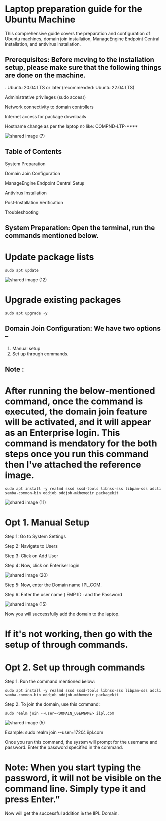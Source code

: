 # Laptop preparation guide for the Ubuntu Machine 

This comprehensive guide covers the preparation and configuration of Ubuntu machines, domain join installation, ManageEngine Endpoint Central installation, and antivirus installation.

## Prerequisites: Before moving to the installation setup, please make sure that the following things are done on the machine.
.
Ubuntu 20.04 LTS or later (recommended: Ubuntu 22.04 LTS)

Administrative privileges (sudo access)

Network connectivity to domain controllers

Internet access for package downloads

Hostname change as per the laptop no like:  COMPND-LTP-****

![shared image (7)](https://github.com/user-attachments/assets/691e460b-edf7-4a5d-82c5-42703e701807)

## Table of Contents

System Preparation

Domain Join Configuration

ManageEngine Endpoint Central Setup

Antivirus Installation

Post-Installation Verification

Troubleshooting

## System Preparation: Open the terminal, run the commands mentioned below.
# Update package lists
```
sudo apt update
```
![shared image (12)](https://github.com/user-attachments/assets/4f94335c-4d0d-4a17-824a-a41bafe53776)

# Upgrade existing packages
```
sudo apt upgrade -y
```

## Domain Join Configuration: We have two options –
1. Manual setup
2. Set up through commands. 

## Note :
#  After running the below-mentioned command, once the command is executed, the domain join feature will be activated, and it will appear as an Enterprise login. This command is mendatory for the both steps once you run this command then  I've attached the reference image.

```
sudo apt install -y realmd sssd sssd-tools libnss-sss libpam-sss adcli samba-common-bin oddjob oddjob-mkhomedir packagekit

```
![shared image (11)](https://github.com/user-attachments/assets/48652fc6-8e78-4bd6-ad51-7bed9c581e9e)

# Opt 1. Manual Setup

Step 1: Go to System Settings

Step 2: Navigate to Users

Step 3:  Click on Add User

Step 4: Now, click on Enteriser login

![shared image (20)](https://github.com/user-attachments/assets/e074f426-2ffb-42ce-b38f-0d02c9136240)

Step 5: Now, enter the Domain name IIPL.COM.

Step 6: Enter the user name ( EMP ID ) and the Password

![shared image (15)](https://github.com/user-attachments/assets/0803015e-04f3-4a64-9cc6-930e3804846e)

Now you will successfully add the domain to the laptop. 

# If it's not working, then go with the setup of through commands.

# Opt 2. Set up through commands 

Step 1. Run the command mentioned below:

```
sudo apt install -y realmd sssd sssd-tools libnss-sss libpam-sss adcli samba-common-bin oddjob oddjob-mkhomedir packagekit

```
Step 2. To join the domain, use this command:
```
sudo realm join --user=<DOMAIN_USERNAME> iipl.com

```
![shared image (5)](https://github.com/user-attachments/assets/fc8ea8ea-338d-4343-91c1-b279e6a514e0)

Example: sudo realm join --user=17204 iipl.com

Once you run this command, the system will prompt for the username and password. Enter the password specified in the command.

# Note: When you start typing the password, it will not be visible on the command line. Simply type it and press Enter.”

Now will get the successful addition in the IIPL Domain.



